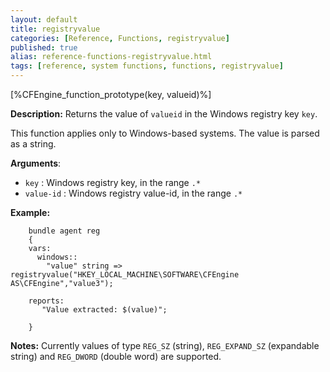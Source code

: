 ```yaml
---
layout: default
title: registryvalue
categories: [Reference, Functions, registryvalue]
published: true
alias: reference-functions-registryvalue.html
tags: [reference, system functions, functions, registryvalue]
---
```


[%CFEngine_function_prototype(key, valueid)%]

**Description:** Returns the value of `valueid` in the Windows registry key 
`key`.

This function applies only to Windows-based systems. The value is parsed as a 
string.

**Arguments**:

* `key` : Windows registry key, in the range `.*`
* `value-id` : Windows registry value-id, in the range `.*`

**Example:**

```cf3
    bundle agent reg
    {
    vars:
      windows::
        "value" string => registryvalue("HKEY_LOCAL_MACHINE\SOFTWARE\CFEngine AS\CFEngine","value3");

    reports:
       "Value extracted: $(value)";

    }
```

**Notes:** Currently values of type `REG_SZ` (string), `REG_EXPAND_SZ` 
(expandable string) and `REG_DWORD` (double word) are supported.
